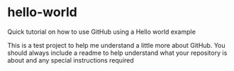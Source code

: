# hello-world
Quick tutorial on how to use GitHub using a Hello world example

This is a test project to help me understand a little more about GitHub. You should always include a readme to help understand what your repository is about and any special instructions required
